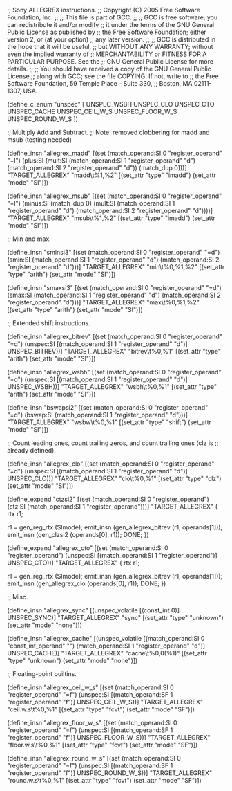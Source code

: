;; Sony ALLEGREX instructions.
;; Copyright (C) 2005 Free Software Foundation, Inc.
;;
;; This file is part of GCC.
;;
;; GCC is free software; you can redistribute it and/or modify
;; it under the terms of the GNU General Public License as published by
;; the Free Software Foundation; either version 2, or (at your option)
;; any later version.
;;
;; GCC is distributed in the hope that it will be useful,
;; but WITHOUT ANY WARRANTY; without even the implied warranty of
;; MERCHANTABILITY or FITNESS FOR A PARTICULAR PURPOSE.  See the
;; GNU General Public License for more details.
;;
;; You should have received a copy of the GNU General Public License
;; along with GCC; see the file COPYING.  If not, write to
;; the Free Software Foundation, 59 Temple Place - Suite 330,
;; Boston, MA 02111-1307, USA.

(define_c_enum "unspec" [
  UNSPEC_WSBH
  UNSPEC_CLO
  UNSPEC_CTO
  UNSPEC_CACHE
  UNSPEC_CEIL_W_S
  UNSPEC_FLOOR_W_S
  UNSPEC_ROUND_W_S
])

;; Multiply Add and Subtract.
;; Note: removed clobbering for madd and msub (testing needed)

(define_insn "allegrex_madd"
  [(set (match_operand:SI 0 "register_operand" "+l")
       (plus:SI (mult:SI (match_operand:SI 1 "register_operand" "d")
             (match_operand:SI 2 "register_operand" "d"))
        (match_dup 0)))]
  "TARGET_ALLEGREX"
  "madd\t%1,%2"
  [(set_attr "type"    "imadd")
   (set_attr "mode"    "SI")])

(define_insn "allegrex_msub"
  [(set (match_operand:SI 0 "register_operand" "+l")
       (minus:SI (match_dup 0)
         (mult:SI (match_operand:SI 1 "register_operand" "d")
              (match_operand:SI 2 "register_operand" "d"))))]
  "TARGET_ALLEGREX"
  "msub\t%1,%2"
  [(set_attr "type"    "imadd")
   (set_attr "mode"    "SI")])


;; Min and max.

(define_insn "sminsi3"
  [(set (match_operand:SI 0 "register_operand" "=d")
        (smin:SI (match_operand:SI 1 "register_operand" "d")
                 (match_operand:SI 2 "register_operand" "d")))]
  "TARGET_ALLEGREX"
  "min\t%0,%1,%2"
  [(set_attr "type"    "arith")
   (set_attr "mode"    "SI")])

(define_insn "smaxsi3"
  [(set (match_operand:SI 0 "register_operand" "=d")
        (smax:SI (match_operand:SI 1 "register_operand" "d")
                 (match_operand:SI 2 "register_operand" "d")))]
  "TARGET_ALLEGREX"
  "max\t%0,%1,%2"
  [(set_attr "type"    "arith")
   (set_attr "mode"    "SI")])


;; Extended shift instructions.

(define_insn "allegrex_bitrev"
  [(set (match_operand:SI 0 "register_operand" "=d")
   (unspec:SI [(match_operand:SI 1 "register_operand" "d")]
          UNSPEC_BITREV))]
  "TARGET_ALLEGREX"
  "bitrev\t%0,%1"
  [(set_attr "type"    "arith")
   (set_attr "mode"    "SI")])

(define_insn "allegrex_wsbh"
  [(set (match_operand:SI 0 "register_operand" "=d")
   (unspec:SI [(match_operand:SI 1 "register_operand" "d")]
          UNSPEC_WSBH))]
  "TARGET_ALLEGREX"
  "wsbh\t%0,%1"
  [(set_attr "type"    "arith")
   (set_attr "mode"    "SI")])

(define_insn "bswapsi2"
  [(set (match_operand:SI 0 "register_operand" "=d")
   (bswap:SI (match_operand:SI 1 "register_operand" "d")))]
  "TARGET_ALLEGREX"
  "wsbw\t%0,%1"
  [(set_attr "type"    "shift")
   (set_attr "mode"    "SI")])


;; Count leading ones, count trailing zeros, and count trailing ones (clz is
;; already defined).

(define_insn "allegrex_clo"
  [(set (match_operand:SI 0 "register_operand" "=d")
       (unspec:SI [(match_operand:SI 1 "register_operand" "d")]
          UNSPEC_CLO))]
  "TARGET_ALLEGREX"
  "clo\t%0,%1"
  [(set_attr "type"    "clz")
   (set_attr "mode"    "SI")])

(define_expand "ctzsi2"
  [(set (match_operand:SI 0 "register_operand")
       (ctz:SI (match_operand:SI 1 "register_operand")))]
  "TARGET_ALLEGREX"
{
  rtx r1;

  r1 = gen_reg_rtx (SImode);
  emit_insn (gen_allegrex_bitrev (r1, operands[1]));
  emit_insn (gen_clzsi2 (operands[0], r1));
  DONE;
})

(define_expand "allegrex_cto"
  [(set (match_operand:SI 0 "register_operand")
       (unspec:SI [(match_operand:SI 1 "register_operand")]
          UNSPEC_CTO))]
  "TARGET_ALLEGREX"
{
  rtx r1;

  r1 = gen_reg_rtx (SImode);
  emit_insn (gen_allegrex_bitrev (r1, operands[1]));
  emit_insn (gen_allegrex_clo (operands[0], r1));
  DONE;
})


;; Misc.

(define_insn "allegrex_sync"
  [(unspec_volatile [(const_int 0)] UNSPEC_SYNC)]
  "TARGET_ALLEGREX"
  "sync"
  [(set_attr "type"    "unknown")
   (set_attr "mode"    "none")])

(define_insn "allegrex_cache"
  [(unspec_volatile [(match_operand:SI 0 "const_int_operand" "")
            (match_operand:SI 1 "register_operand" "d")]
           UNSPEC_CACHE)]
  "TARGET_ALLEGREX"
  "cache\t%0,0(%1)"
  [(set_attr "type"    "unknown")
   (set_attr "mode"    "none")])


;; Floating-point builtins.

(define_insn "allegrex_ceil_w_s"
  [(set (match_operand:SI 0 "register_operand" "=f")
       (unspec:SI [(match_operand:SF 1 "register_operand" "f")]
          UNSPEC_CEIL_W_S))]
  "TARGET_ALLEGREX"
  "ceil.w.s\t%0,%1"
  [(set_attr "type"    "fcvt")
   (set_attr "mode"    "SF")])

(define_insn "allegrex_floor_w_s"
  [(set (match_operand:SI 0 "register_operand" "=f")
       (unspec:SI [(match_operand:SF 1 "register_operand" "f")]
          UNSPEC_FLOOR_W_S))]
  "TARGET_ALLEGREX"
  "floor.w.s\t%0,%1"
  [(set_attr "type"    "fcvt")
   (set_attr "mode"    "SF")])

(define_insn "allegrex_round_w_s"
  [(set (match_operand:SI 0 "register_operand" "=f")
       (unspec:SI [(match_operand:SF 1 "register_operand" "f")]
          UNSPEC_ROUND_W_S))]
  "TARGET_ALLEGREX"
  "round.w.s\t%0,%1"
  [(set_attr "type"    "fcvt")
   (set_attr "mode"    "SF")])
